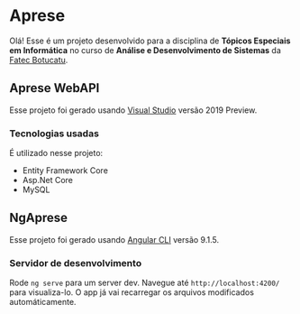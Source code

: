 # Aprese 

Olá! Esse é um projeto desenvolvido para a disciplina de **Tópicos Especiais em Informática** no curso de **Análise e Desenvolvimento de Sistemas** da [Fatec Botucatu](http://www.fatecbt.edu.br/).

## Aprese WebAPI

Esse projeto foi gerado usando [Visual Studio](https://visualstudio.microsoft.com/pt-br/vs/preview/) versão 2019 Preview.

### Tecnologias usadas

É utilizado nesse projeto:
 - Entity Framework Core
 - Asp.Net Core
 - MySQL


## NgAprese

Esse projeto foi gerado usando [Angular CLI](https://github.com/angular/angular-cli) versão 9.1.5.

### Servidor de desenvolvimento

Rode `ng serve` para um server dev. Navegue até `http://localhost:4200/` para visualiza-lo. O app já vai recarregar os arquivos modificados automáticamente.